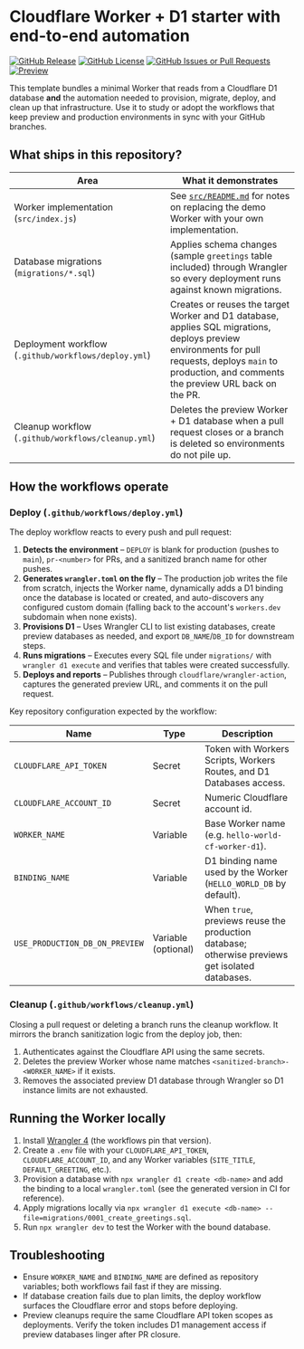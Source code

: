 # Cloudflare Worker + D1 starter with end-to-end automation

[![GitHub Release](https://img.shields.io/github/v/release/Muppet1856/Hello_World_CF_Worker_D1)](https://github.com/Muppet1856/Hello_World_CF_Worker_D1/releases) [![GitHub License](https://img.shields.io/github/license/Muppet1856/Hello_World_CF_Worker_D1)](https://github.com/Muppet1856/Hello_World_CF_Worker_D1/blob/main/LICENSE) [![GitHub Issues or Pull Requests](https://img.shields.io/github/issues/Muppet1856/Hello_World_CF_Worker_D1)](https://github.com/Muppet1856/Hello_World_CF_Worker_D1/issues) <!-- PREVIEW_BADGE_START -->[![Preview](https://img.shields.io/badge/preview-codex-create-blank-file-deleteme-in-src-directory-purple?link=https://codex-create-blank-file-deleteme-in-src-directory-hello-world.zellen.workers.dev)](https://codex-create-blank-file-deleteme-in-src-directory-hello-world.zellen.workers.dev)<!-- PREVIEW_BADGE_END -->

This template bundles a minimal Worker that reads from a Cloudflare D1 database **and** the automation needed to provision, migrate, deploy, and clean up that infrastructure. Use it to study or adopt the workflows that keep preview and production environments in sync with your GitHub branches.

## What ships in this repository?

| Area | What it demonstrates |
| --- | --- |
| Worker implementation (`src/index.js`) | See <a href="src/">`src/README.md`</a> for notes on replacing the demo Worker with your own implementation. |
| Database migrations (`migrations/*.sql`) | Applies schema changes (sample `greetings` table included) through Wrangler so every deployment runs against known migrations. |
| Deployment workflow (`.github/workflows/deploy.yml`) | Creates or reuses the target Worker and D1 database, applies SQL migrations, deploys preview environments for pull requests, deploys `main` to production, and comments the preview URL back on the PR. |
| Cleanup workflow (`.github/workflows/cleanup.yml`) | Deletes the preview Worker + D1 database when a pull request closes or a branch is deleted so environments do not pile up. |

## How the workflows operate

### Deploy (`.github/workflows/deploy.yml`)

The deploy workflow reacts to every push and pull request:

1. **Detects the environment** – `DEPLOY` is blank for production (pushes to `main`), `pr-<number>` for PRs, and a sanitized branch name for other pushes.
2. **Generates `wrangler.toml` on the fly** – The production job writes the file from scratch, injects the Worker name, dynamically adds a D1 binding once the database is located or created, and auto-discovers any configured custom domain (falling back to the account's `workers.dev` subdomain when none exists).
3. **Provisions D1** – Uses Wrangler CLI to list existing databases, create preview databases as needed, and export `DB_NAME`/`DB_ID` for downstream steps.
4. **Runs migrations** – Executes every SQL file under `migrations/` with `wrangler d1 execute` and verifies that tables were created successfully.
5. **Deploys and reports** – Publishes through `cloudflare/wrangler-action`, captures the generated preview URL, and comments it on the pull request.

Key repository configuration expected by the workflow:

| Name | Type | Description |
| --- | --- | --- |
| `CLOUDFLARE_API_TOKEN` | Secret | Token with Workers Scripts, Workers Routes, and D1 Databases access. |
| `CLOUDFLARE_ACCOUNT_ID` | Secret | Numeric Cloudflare account id. |
| `WORKER_NAME` | Variable | Base Worker name (e.g. `hello-world-cf-worker-d1`). |
| `BINDING_NAME` | Variable | D1 binding name used by the Worker (`HELLO_WORLD_DB` by default). |
| `USE_PRODUCTION_DB_ON_PREVIEW` | Variable (optional) | When `true`, previews reuse the production database; otherwise previews get isolated databases. |

### Cleanup (`.github/workflows/cleanup.yml`)

Closing a pull request or deleting a branch runs the cleanup workflow. It mirrors the branch sanitization logic from the deploy job, then:

1. Authenticates against the Cloudflare API using the same secrets.
2. Deletes the preview Worker whose name matches `<sanitized-branch>-<WORKER_NAME>` if it exists.
3. Removes the associated preview D1 database through Wrangler so D1 instance limits are not exhausted.

## Running the Worker locally

1. Install [Wrangler 4](https://developers.cloudflare.com/workers/wrangler/install-and-update/) (the workflows pin that version).
2. Create a `.env` file with your `CLOUDFLARE_API_TOKEN`, `CLOUDFLARE_ACCOUNT_ID`, and any Worker variables (`SITE_TITLE`, `DEFAULT_GREETING`, etc.).
3. Provision a database with `npx wrangler d1 create <db-name>` and add the binding to a local `wrangler.toml` (see the generated version in CI for reference).
4. Apply migrations locally via `npx wrangler d1 execute <db-name> --file=migrations/0001_create_greetings.sql`.
5. Run `npx wrangler dev` to test the Worker with the bound database.

## Troubleshooting

- Ensure `WORKER_NAME` and `BINDING_NAME` are defined as repository variables; both workflows fail fast if they are missing.
- If database creation fails due to plan limits, the deploy workflow surfaces the Cloudflare error and stops before deploying.
- Preview cleanups require the same Cloudflare API token scopes as deployments. Verify the token includes D1 management access if preview databases linger after PR closure.

